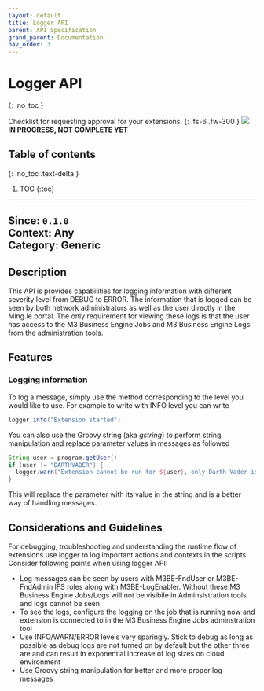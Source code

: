 ```yaml
---
layout: default
title: Logger API
parent: API Specification
grand_parent: Documentation
nav_order: 3
---
```


# Logger API
{: .no_toc }

Checklist for requesting approval for your extensions.
{: .fs-6 .fw-300 }
![](/assets/images/warning-24px.svg) **️IN PROGRESS, NOT COMPLETE YET**

## Table of contents
{: .no_toc .text-delta }

1. TOC
{:toc}

---

**Since**: `0.1.0`  
**Context**: Any  
**Category**: Generic  
---
## Description
This API is provides capabilities for logging information with different severity level from DEBUG to ERROR. The
information that is logged can be seen by both network administrators as well as the user directly in the Ming.le portal. The only requirement for viewing these logs is that the
user has access to the M3 Business Engine Jobs and M3 Business Engine Logs from the administration tools.


## Features

### Logging information
To log a message, simply use the method corresponding to the level you would like to use. For example to write with INFO
level you can write
```groovy
logger.info("Extension started")
```

You can also use the Groovy string (aka _gstring_) to perform string manipulation and replace parameter values in messages
as followed
```groovy
String user = program.getUser()
if (user != "DARTHVADER") {
  logger.warn("Extension cannot be run for ${user}, only Darth Vader is allowed!")
}
```

This will replace the parameter with its value in the string and is a better way of handling messages.

## Considerations and Guidelines
For debugging, troubleshooting and understanding the runtime flow of extensions use logger to log important
actions and contexts in the scripts. Consider following points when using logger API:

* Log messages can be seen by users with M3BE-FndUser or M3BE-FndAdmin IFS roles along with M3BE-LogEnabler. Without
    these M3 Business Engine Jobs/Logs will not be visibile in Adminsistration tools and logs cannot be seen
* To see the logs, configure the logging on the job that is running now and extension is connected to in the M3 Business
    Engine Jobs adminstration tool
* Use INFO/WARN/ERROR levels very sparingly. Stick to debug as long as possible as debug logs are not turned on by
    default but the other three are and can result in exponential increase of log sizes on cloud environment
* Use Groovy string manipulation for better and more proper log messages
